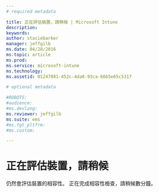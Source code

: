 ```yaml
---
# required metadata

title: 正在評估裝置，請稍候 | Microsoft Intune
description:
keywords:
author: staciebarker
manager: jeffgilb
ms.date: 04/28/2016
ms.topic: article
ms.prod:
ms.service: microsoft-intune
ms.technology:
ms.assetid: 01247881-452c-4da8-93ca-66b5e65c5317

# optional metadata

#ROBOTS:
#audience:
#ms.devlang:
ms.reviewer: jeffgilb
ms.suite: ems
#ms.tgt_pltfrm:
#ms.custom:

---
```


# 正在評估裝置，請稍候
仍然會評估裝置的相容性。 正在完成相容性檢查，請稍候數分鐘。



<!--HONumber=May16_HO2-->


